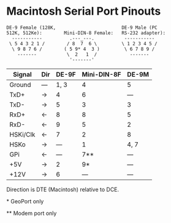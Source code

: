 # Macintosh Serial Port Pinouts

```
DE-9 Female (128K,                        DE-9 Male (PC
512K, 512Ke):        Mini-DIN-8 Female:   RS-232 adapter):
  -----------          .---_---.           -----------
 \ 5 4 3 2 1 /        / 8  7  6 \         \ 1 2 3 4 5 /
  \ 9 8 7 6 /        ( 5 9* 4  3 )         \ 6 7 8 9 /
    -------           \  2   1  /            -------
                       '-------'
```

| Signal   | Dir | DE-9F | Mini-DIN-8F | DE-9M |
| -------- | --- | ----- | ----------- | ----- |
| Ground   | —   | 1, 3  | 4           | 5     |
| TxD+     | →   | 4     | 6           | —     |
| TxD-     | →   | 5     | 3           | 3     |
| RxD+     | ←   | 8     | 8           | 5     |
| RxD-     | ←   | 9     | 5           | 2     |
| HSKi/Clk | ←   | 7     | 2           | 8     |
| HSKo     | →   | —     | 1           | 4, 7  |
| GPi      | ←   | —     | 7**         | —     |
| +5V      | →   | 2     | 9*          | —     |
| +12V     | →   | 6     | —           | —     |

Direction is DTE (Macintosh) relative to DCE.

\* GeoPort only

\** Modem port only

